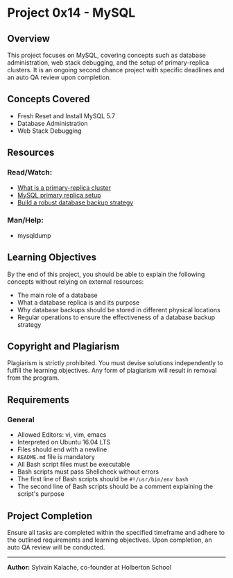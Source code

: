 # Project 0x14 - MySQL

## Overview
This project focuses on MySQL, covering concepts such as database administration, web stack debugging, and the setup of primary-replica clusters. It is an ongoing second chance project with specific deadlines and an auto QA review upon completion.

## Concepts Covered
- Fresh Reset and Install MySQL 5.7
- Database Administration
- Web Stack Debugging

## Resources
### Read/Watch:
- [What is a primary-replica cluster](#)
- [MySQL primary replica setup](#)
- [Build a robust database backup strategy](#)

### Man/Help:
- mysqldump

## Learning Objectives
By the end of this project, you should be able to explain the following concepts without relying on external resources:
- The main role of a database
- What a database replica is and its purpose
- Why database backups should be stored in different physical locations
- Regular operations to ensure the effectiveness of a database backup strategy

## Copyright and Plagiarism
Plagiarism is strictly prohibited. You must devise solutions independently to fulfill the learning objectives. Any form of plagiarism will result in removal from the program.

## Requirements
### General
- Allowed Editors: vi, vim, emacs
- Interpreted on Ubuntu 16.04 LTS
- Files should end with a newline
- `README.md` file is mandatory
- All Bash script files must be executable
- Bash scripts must pass Shellcheck without errors
- The first line of Bash scripts should be `#!/usr/bin/env bash`
- The second line of Bash scripts should be a comment explaining the script's purpose

## Project Completion
Ensure all tasks are completed within the specified timeframe and adhere to the outlined requirements and learning objectives. Upon completion, an auto QA review will be conducted.

--- 

**Author:** Sylvain Kalache, co-founder at Holberton School
